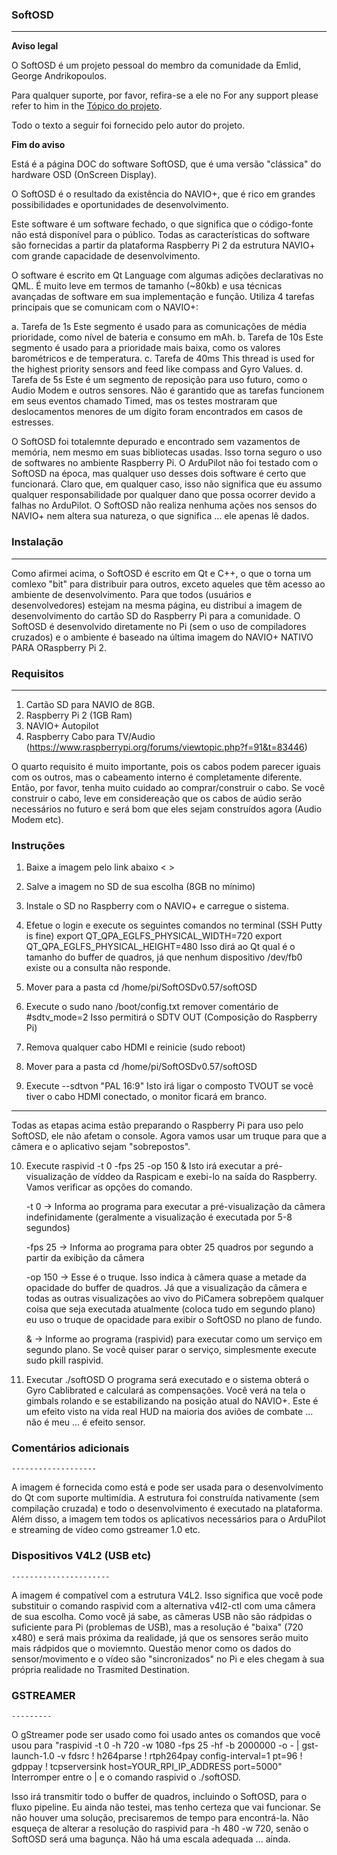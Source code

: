 
### SoftOSD
-------

**Aviso legal**

O SoftOSD é um projeto pessoal do membro da comunidade da Emlid, George Andrikopoulos.

Para qualquer suporte, por favor, refira-se a ele no For any support please refer to him in the [Tópico do projeto](http://community.emlid.com/t/raspberry-pi-osd-using-navio/725/58).

Todo o texto a seguir foi fornecido pelo autor do projeto.

**Fim do aviso**

Está é a página DOC do software SoftOSD, que é uma versão "clássica" do hardware OSD (OnScreen Display).

O SoftOSD é o resultado da existência do NAVIO+, que é rico em grandes possibilidades e oportunidades de desenvolvimento.

Este software é um software fechado, o que significa que o código-fonte não está disponível para o público. Todas as características do software são fornecidas a partir da plataforma Raspberry Pi 2 da estrutura NAVIO+ com grande capacidade de desenvolvimento.

O software é escrito em Qt Language com algumas adições declarativas no QML. É muito leve em termos de tamanho (~80kb) e usa técnicas avançadas de software em sua implementação e função.
Utiliza 4 tarefas principais que se comunicam com o NAVIO+:

a. Tarefa de 1s
  Este segmento é usado para as comunicações de média prioridade, como nível de bateria e consumo em mAh.
b. Tarefa de 10s
  Este segmento é usado para a prioridade mais baixa, como os valores barométricos e de temperatura.
c. Tarefa de  40ms
  This thread is used for the highest priority sensors and feed like compass and Gyro Values.
d. Tarefa de 5s
  Este é um segmento de reposição para uso futuro, como o Audio Modem e outros sensores.
Não é garantido que as tarefas funcionem em seus eventos chamado Timed, mas os testes mostraram que deslocamentos menores de um dígito foram encontrados em casos de estresses. 

O SoftOSD foi totalemnte depurado e encontrado sem vazamentos de memória, nem mesmo em suas bibliotecas usadas. Isso torna seguro o uso de softwares no ambiente Raspberry Pi. O ArduPilot não foi testado com o SoftOSD na época, mas qualquer uso desses dois software é certo que funcionará.
Claro que, em qualquer caso, isso não significa que eu assumo qualquer responsabilidade por qualquer dano que possa ocorrer devido a falhas no ArduPilot. O SoftOSD não realiza nenhuma ações nos sensos do NAVIO+ nem altera sua natureza, o que significa ... ele apenas lê dados.

### Instalação
------------
Como afirmei acima, o SoftOSD é escrito em Qt e C++, o que o torna um comlexo "bit" para distribuir para outros, exceto aqueles que têm acesso ao ambiente de desenvolvimento. Para que todos (usuários e desenvolvedores) estejam na mesma página, eu distribuí a imagem de desenvolvimento do cartão SD do Raspberry Pi para a comunidade. O SoftOSD é desenvolvido diretamente no Pi (sem o uso de compiladores cruzados) e o ambiente é baseado na última imagem do NAVIO+ NATIVO PARA ORaspberry Pi 2.

### Requisitos
-------------
1. Cartão SD para NAVIO de 8GB.
2. Raspberry Pi 2 (1GB Ram)
3. NAVIO+ Autopilot
4. Raspberry Cabo para TV/Audio (https://www.raspberrypi.org/forums/viewtopic.php?f=91&t=83446)

O quarto requisito é muito importante, pois os cabos podem parecer iguais com os outros, mas o cabeamento interno é completamente diferente. Então, por favor, tenha muito cuidado ao comprar/construir o cabo. Se você construir o cabo, leve em considereação que os cabos de aúdio serão necessários no futuro e será bom que eles sejam construídos agora (Audio Modem etc).

### Instruções

1. Baixe a imagem pelo link abaixo
<    >

2. Salve a imagem no SD de sua escolha (8GB no mínimo)
3. Instale o SD no Raspberry com o NAVIO+ e carregue o sistema.
4. Efetue o login e execute os seguintes comandos no terminal (SSH Putty is fine)
  export QT_QPA_EGLFS_PHYSICAL_WIDTH=720
  export QT_QPA_EGLFS_PHYSICAL_HEIGHT=480
  Isso dirá ao Qt qual é o tamanho do buffer de quadros, já que nenhum dispositivo /dev/fb0 existe ou a consulta não responde.
5. Mover para a pasta cd /home/pi/SoftOSDv0.57/softOSD
6. Execute o sudo nano /boot/config.txt
   remover comentário de #sdtv_mode=2
   Isso permitirá o SDTV OUT (Composição do Raspberry Pi)
7. Remova qualquer cabo HDMI e reinicie (sudo reboot)
8. Mover para a pasta cd /home/pi/SoftOSDv0.57/softOSD
9. Execute --sdtvon "PAL 16:9"
    Isto irá ligar o composto TVOUT se você tiver o cabo HDMI conectado, o monitor ficará em branco.
---------------------------------------------------------------------------------------------------
Todas as etapas acima estão preparando o Raspberry Pi para uso pelo SoftOSD, ele não afetam o console.
Agora vamos usar um truque para que a câmera e o aplicativo sejam "sobrepostos".

10. Execute raspivid -t 0 -fps 25 -op 150 &
    Isto irá executar a pré-visualização de víddeo da Raspicam e exebi-lo na saída do Raspberry.
    Vamos verificar as opções do comando.

    -t 0 -> Informa ao programa para executar a pré-visualização da câmera indefinidamente (geralmente a visualização é executada por 5-8 segundos)

    -fps 25 -> Informa ao programa para obter 25 quadros por segundo a partir da exibição da câmera

    -op 150 -> Esse é o truque. Isso indica à câmera quase a metade da opacidade do buffer de quadros.
              Já que a visualização da câmera e todas as outras visualizações ao vivo do PiCamera sobrepõem qualquer coisa que seja executada atualmente (coloca tudo em segundo plano) eu uso o truque de opacidade para exibir o SoftOSD no plano de fundo.

    & -> Informe ao programa (raspivid) para executar como um serviço em segundo plano. Se você quiser parar o serviço, simplesmente execute sudo pkill raspivid.


11. Executar ./softOSD
    O programa será executado e o sistema obterá o Gyro Cablibrated e calculará as compensações.
    Você verá na tela o gimbals rolando e se estabilizando na posição atual do NAVIO+.
    Este é um efeito visto na vida real HUD na maioria dos aviões de combate ... não é meu ... é efeito sensor.    

### Comentários adicionais
    -------------------

A imagem é fornecida como está e pode ser usada para o desenvolvimento do Qt com suporte multimídia.
A estrutura foi construída nativamente (sem compilação cruzada) e todo o desenvolvimento é executado na plataforma.
Além disso, a imagem tem todos os aplicativos necessários para o ArduPilot e streaming de vídeo como gstreamer 1.0 etc.

### Dispositivos V4L2 (USB etc)
    ----------------------

A imagem é compatível com a estrutura V4L2. Isso significa que você pode substituir o comando raspivid com a alternativa v4l2-ctl com uma câmera de sua escolha. Como você já sabe, as câmeras USB não são rádpidas o suficiente para Pi (problemas de USB), mas a resolução é "baixa" (720 x480) e será mais próxima da realidade, já que os sensores serão muito mais rádpidos que o moviemnto. Questão menor como os dados do sensor/movimento e o vídeo são "sincronizados" no Pi e eles chegam à sua própria realidade no Trasmited Destination.

### GSTREAMER
    ---------

O gStreamer pode ser usado como foi usado antes os comandos que você usou para "raspivid -t 0 -h 720 -w 1080 -fps 25 -hf -b 2000000 -o - | gst-launch-1.0 -v fdsrc ! h264parse !  rtph264pay config-interval=1 pt=96 ! gdppay ! tcpserversink host=YOUR_RPI_IP_ADDRESS port=5000"
    Interromper entre o | e o comando raspivid o ./softOSD.

Isso irá transmitir todo o buffer de quadros, incluindo o SoftOSD, para o fluxo pipeline.
Eu ainda não testei, mas tenho certeza que vai funcionar. Se não houver uma solução, precisaremos de  tempo para encontrá-la.
Não esqueça de alterar a resolução do raspivid para -h 480 -w 720, senão o SoftOSD será uma bagunça. Não há uma escala adequada ... ainda.
